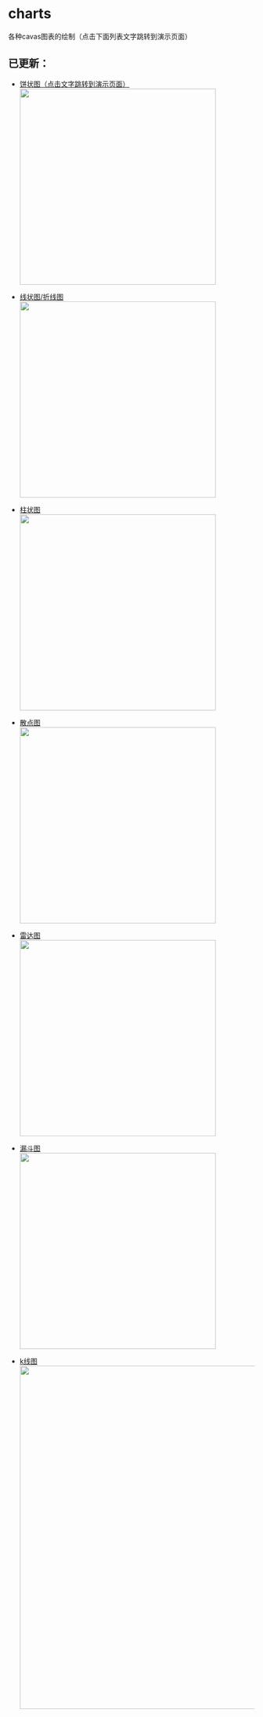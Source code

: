 # charts
各种cavas图表的绘制（点击下面列表文字跳转到演示页面）

## 已更新：

+ [饼状图（点击文字跳转到演示页面）](https://wangdiangang.github.io/charts/%E9%A5%BC%E7%8A%B6%E5%9B%BE-%E9%AB%98%E6%B8%85.html)
</br><img src="https://wangdiangang.github.io/charts/images/%E9%A5%BC%E7%8A%B6%E5%9B%BE.png" width="400"></br>
+ [线状图/折线图](https://wangdiangang.github.io/charts/%E6%8A%98%E7%BA%BF%E5%9B%BE-%E9%AB%98%E6%B8%85.html)
</br><img src="https://wangdiangang.github.io/charts/images/%E6%8A%98%E7%BA%BF%E5%9B%BE.png" width="400"></br>
+ [柱状图](https://wangdiangang.github.io/charts/%E6%9F%B1%E7%8A%B6%E5%9B%BE-%E9%AB%98%E6%B8%85.html)
</br><img src="https://wangdiangang.github.io/charts/images/%E6%9F%B1%E7%8A%B6%E5%9B%BE.png" width="400"></br>
+ [散点图](https://wangdiangang.github.io/charts/%E6%95%A3%E7%82%B9%E5%9B%BE-%E9%AB%98%E6%B8%85.html)
</br><img src="https://wangdiangang.github.io/charts/images/%E6%95%A3%E7%82%B9%E5%9B%BE.png" width="400"></br>
+ [雷达图](https://wangdiangang.github.io/charts/%E9%9B%B7%E8%BE%BE%EF%BC%88%E9%9D%A2%E7%A7%AF%EF%BC%89%E5%9B%BE-%E9%AB%98%E6%B8%85.html)
</br><img src="https://wangdiangang.github.io/charts/images/%E9%9B%B7%E8%BE%BE%E5%9B%BE.png" width="400"></br>

+ [漏斗图](https://wangdiangang.github.io/charts/%E6%BC%8F%E6%96%97%E5%9B%BE-%E9%AB%98%E6%B8%85.html)
</br><img src="https://wangdiangang.github.io/charts/images/%E6%BC%8F%E6%96%97%E5%9B%BE.png" width="400"></br>

+ [k线图](https://wangdiangang.github.io/charts/k%E7%BA%BF%E5%9B%BE-%E9%AB%98%E6%B8%85.html)
</br><img src="https://wangdiangang.github.io/charts/images/kline.png" width="700"></br>
